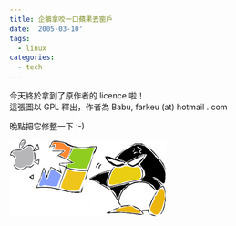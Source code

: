 ```yaml
---
title: 企鵝拿咬一口蘋果丟窗戶
date: '2005-03-10'
tags:
  - linux
categories:
  - tech
---
```

今天終於拿到了原作者的 licence 啦！  
這張圖以 GPL 釋出，作者為 Babu, farkeu (at) hotmail . com  
  
晚點把它修整一下 :-)  
  
[![linux_mac_microsoft](images/0.png)](http://www.flickr.com/photos/46509322@N00/6252496/ "Photo Sharing")